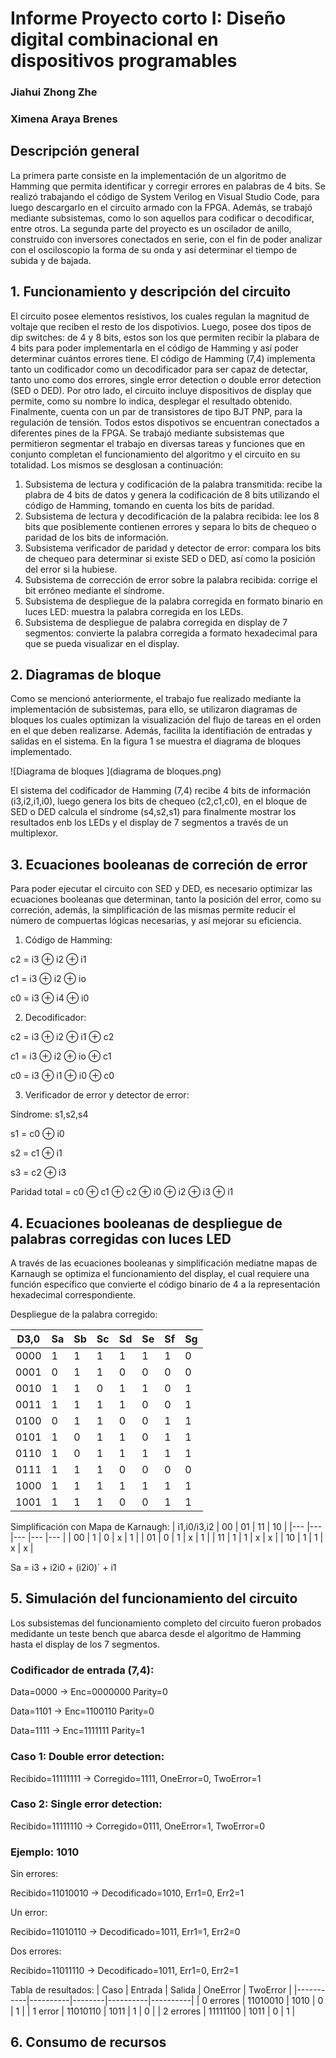 # Informe Proyecto corto I: Diseño digital combinacional en dispositivos programables 
### Jiahui Zhong Zhe 
### Ximena Araya Brenes 
## Descripción general 
La primera parte consiste en la implementación de un algoritmo de Hamming que permita identificar y corregir errores en palabras de 4 bits. Se realizó trabajando el código de System Verilog en Visual Studio Code, para luego descargarlo en el circuito armado con la FPGA. Además, se trabajó mediante subsistemas, como lo son aquellos para codificar o decodificar, entre otros. La segunda parte del proyecto es un oscilador de anillo, construido con inversores conectados en serie, con el fin de poder analizar con el osciloscopio la forma de su onda y así determinar el tiempo de subida y de bajada. 
## 1. Funcionamiento y descripción del circuito 
El circuito posee elementos resistivos, los cuales regulan la magnitud de voltaje que reciben el resto de los dispotivios. Luego, posee dos tipos de dip switches: de 4 y 8 bits, estos son los que permiten recibir la plabara de 4 bits para poder implementarla en el código de Hamming y así poder determinar cuántos errores tiene. El código de Hamming (7,4) implementa tanto un codificador como un decodificador para ser capaz de detectar, tanto uno como dos errores, single error detection o double error detection (SED o DED). Por otro lado, el circuito incluye dispositivos de display que permite, como su nombre lo indica, desplegar el resultado obtenido. Finalmente, cuenta con un par de transistores de tipo BJT PNP, para la regulación de tensión. Todos estos dispotivos se encuentran conectados a diferentes pines de la FPGA. 
Se trabajó mediante subsistemas que permitieron segmentar el trabajo en diversas tareas y funciones que en conjunto completan el funcionamiento del algoritmo y el circuito en su totalidad. Los mismos se desglosan a continuación: 
1. Subsistema de lectura y codificación de la palabra transmitida: recibe la plabra de 4 bits de datos y genera la codificación de 8 bits utilizando el código de Hamming, tomando en cuenta los bits de paridad. 
2. Subsistema de lectura y decodificación de la palabra recibida: lee los 8 bits que posiblemente contienen errores y separa lo bits de chequeo o paridad de los bits de información.
3. Subsistema verificador de paridad y detector de error: compara los bits de chequeo para determinar si existe SED o DED, así como la posición del error si la hubiese. 
4. Subsistema de corrección de error sobre la palabra recibida: corrige el bit erróneo mediante el síndrome.
5. Subsistema de despliegue de la palabra corregida en formato binario en luces LED: muestra la palabra corregida en los LEDs. 
6. Subsistema de despliegue de palabra corregida en display de 7 segmentos: convierte la palabra corregida a formato hexadecimal para que se pueda visualizar en el display. 
## 2. Diagramas de bloque 
Como se mencionó anteriormente, el trabajo fue realizado mediante la implementación de subsistemas, para ello, se utilizaron diagramas de bloques los cuales optimizan la visualización del flujo de tareas en el orden en el que deben realizarse. Además, facilita la identifiación de entradas y salidas en el sistema. En la figura 1 se muestra el diagrama de bloques implementado. 

 ![Diagrama de bloques ](diagrama de bloques.png)


El sistema del codificador de Hamming (7,4) recibe 4 bits de información (i3,i2,i1,i0), luego genera los bits de chequeo (c2,c1,c0), en el bloque de SED o DED calcula el síndrome (s4,s2,s1) para finalmente mostrar los resultados enb los LEDs y el display de 7 segmentos a través de un multiplexor. 
## 3. Ecuaciones booleanas de correción de error
Para poder ejecutar el circuito con SED y DED, es necesario optimizar las ecuaciones booleanas que determinan, tanto la posición del error, como su correción, además, la simplificación de las mismas permite reducir el número de compuertas lógicas necesarias, y así mejorar su eficiencia. 
1. Código de Hamming:
   
c2 = i3 ⊕ i2 ⊕ i1

c1 = i3 ⊕ i2 ⊕ io  

c0 = i3 ⊕ i4 ⊕ i0  

2. Decodificador:
   
c2 = i3 ⊕ i2 ⊕ i1 ⊕ c2

c1 = i3 ⊕ i2 ⊕ io ⊕ c1

c0 = i3 ⊕ i1 ⊕ i0 ⊕ c0

3. Verificador de error y detector de error:

Síndrome: s1,s2,s4

s1 = c0 ⊕ i0 

s2 = c1 ⊕ i1

s3 = c2 ⊕ i3 

Paridad total = c0 ⊕ c1 ⊕ c2 ⊕ i0 ⊕ i2 ⊕ i3 ⊕ i1 

## 4. Ecuaciones booleanas de despliegue de palabras corregidas con luces LED
A través de las ecuaciones booleanas y simplificación mediatne mapas de Karnaugh se optimiza el funcionamiento del display, el cual requiere una función específico que convierte el código binario de 4 a la representación hexadecimal correspondiente. 

Despliegue de la palabra corregido: 

| D3,0 	| Sa 	| Sb 	| Sc 	| Sd 	| Se 	| Sf 	| Sg 	|
|---	|---	|---	|---	|---	|---	|---	|---	|
| 0000 	| 1 	| 1 	| 1 	| 1 	| 1 	| 1 	| 0 	|
| 0001 	| 0 	| 1 	| 1 	| 0 	| 0 	| 0 	| 0 	|
| 0010 	| 1 	| 1 	| 0 	| 1 	| 1 	| 0 	| 1 	|
| 0011 	| 1 	| 1 	| 1 	| 1 	| 0 	| 0 	| 1 	|
| 0100 	| 0 	| 1 	| 1 	| 0 	| 0 	| 1 	| 1 	|
| 0101 	| 1 	| 0 	| 1 	| 1 	| 0 	| 1 	| 1 	|
| 0110 	| 1 	| 0 	| 1 	| 1 	| 1 	| 1 	| 1 	|
| 0111 	| 1 	| 1 	| 1 	| 0 	| 0 	| 0 	| 0 	|
| 1000 	| 1 	| 1 	| 1 	| 1 	| 1 	| 1 	| 1 	|
| 1001 	| 1 	| 1 	| 1 	| 0 	| 0 	| 1 	| 1 	|

Simplificación con Mapa de Karnaugh: 
| i1,i0/i3,i2 	| 00 	| 01 	| 11 	| 10 	|
|---	|---	|---	|---	|---	|
| 00 	| 1 	| 0 	| x 	| 1 	|
| 01 	| 0 	| 1 	| x 	| 1 	|
| 11 	| 1 	| 1 	| x 	| x 	|
| 10 	| 1 	| 1 	| x 	| x 	|

Sa = i3 + i2i0 + (i2i0)´ + i1 

## 5. Simulación del funcionamiento del circuito 
Los subsistemas del funcionamiento completo del circuito fueron probados medidante un teste bench que abarca desde el algoritmo de Hamming hasta el display de los 7 segmentos. 
### Codificador de entrada (7,4):

Data=0000 -> Enc=0000000 Parity=0  

Data=1101 -> Enc=1100110 Parity=0  

Data=1111 -> Enc=1111111 Parity=1  

### Caso 1: Double error detection:

Recibido=11111111 -> Corregido=1111, OneError=0, TwoError=1  

### Caso 2: Single error detection:

Recibido=11111110 -> Corregido=0111, OneError=1, TwoError=0  

### Ejemplo: 1010

Sin errores: 

Recibido=11010010 -> Decodificado=1010, Err1=0, Err2=1

Un error: 

Recibido=11010110 -> Decodificado=1011, Err1=1, Err2=0

Dos errores: 

Recibido=11011110 -> Decodificado=1011, Err1=0, Err2=1

Tabla de resultados: 
| Caso      | Entrada  | Salida | OneError | TwoError |
|-----------|----------|--------|----------|----------|
| 0 errores | 11010010 | 1010   | 0        | 1        |
| 1 error   | 11010110 | 1011   | 1        | 0        |
| 2 errores | 11111100 | 1011   | 0        | 1        |

## 6. Consumo de recursos 
